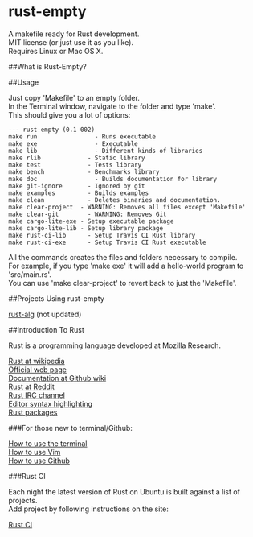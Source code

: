 rust-empty
==========

A makefile ready for Rust development.  
MIT license (or just use it as you like).  
Requires Linux or Mac OS X.  

##What is Rust-Empty?



##Usage

Just copy 'Makefile' to an empty folder.  
In the Terminal window, navigate to the folder and type 'make'.  
This should give you a lot of options:

```
--- rust-empty (0.1 002)
make run 		        - Runs executable
make exe 		        - Executable
make lib 		        - Different kinds of libraries
make rlib 		      - Static library
make test 		      - Tests library
make bench 		      - Benchmarks library
make doc 		        - Builds documentation for library
make git-ignore 	  - Ignored by git
make examples 		  - Builds examples
make clean 		      - Deletes binaries and documentation.
make clear-project 	- WARNING: Removes all files except 'Makefile'
make clear-git 		  - WARNING: Removes Git
make cargo-lite-exe - Setup executable package
make cargo-lite-lib - Setup library package
make rust-ci-lib 	  - Setup Travis CI Rust library
make rust-ci-exe 	  - Setup Travis CI Rust executable
```

All the commands creates the files and folders necessary to compile.  
For example, if you type 'make exe' it will add a hello-world program to 'src/main.rs'.  
You can use 'make clear-project' to revert back to just the 'Makefile'.  

##Projects Using rust-empty

<a href="https://github.com/bvssvni/rust-alg" target="_blank">rust-alg</a> (not updated)

##Introduction To Rust

Rust is a programming language developed at Mozilla Research.  

<a href="https://en.wikipedia.org/wiki/Rust_%28programming_language%29" target="_blank">Rust at wikipedia</a>  
<a href="http://www.rust-lang.org/" target="_blank">Official web page</a>  
<a href="https://github.com/mozilla/rust/wiki/Docs" target="_blank">Documentation at Github wiki</a>  
<a href="http://www.reddit.com/r/rust/" target="_blank">Rust at Reddit</a>  
<a href="http://chat.mibbit.com/?server=irc.mozilla.org&channel=%23rust" target="_blank">Rust IRC channel</a>  
<a href="https://github.com/mozilla/rust/wiki/Doc-packages%2C-editors%2C-and-other-tools" target="_blank">Editor syntax highlighting</a>  
<a href="https://github.com/mozilla/rust/wiki/Rustpkg" target="_blank">Rust packages</a>  

###For those new to terminal/Github:

<a href="https://github.com/bvssvni/rust-empty/wiki/How-to-use-the-terminal" target="_blank">How to use the terminal</a>  
<a href="https://github.com/bvssvni/rust-empty/wiki/How-to-use-Vim" target="_blank">How to use Vim</a>  
<a href="https://github.com/bvssvni/rust-empty/wiki/How-to-use-Github" target="_blank">How to use Github</a>

###Rust CI

Each night the latest version of Rust on Ubuntu is built against a list of projects.  
Add project by following instructions on the site:

<a href="http://rust-ci.org/" target="_blank">Rust CI</a>

